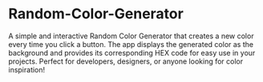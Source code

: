 # Random-Color-Generator
 A simple and interactive Random Color Generator that creates a new color every time you click a button. The app displays the generated color as the background and provides its corresponding HEX code for easy use in your projects. Perfect for developers, designers, or anyone looking for color inspiration!
